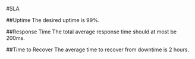 #SLA

##Uptime
The desired uptime is 99%.

##Response Time
The total average response time should at most be 200ms.

##Time to Recover
The average time to recover from downtime is 2 hours.